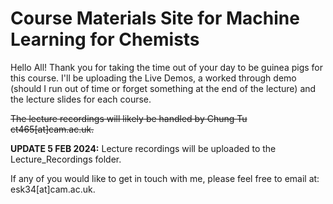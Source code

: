 # Course Materials Site for Machine Learning for Chemists
Hello All!  Thank you for taking the time out of your day to be guinea pigs for this course. I'll be uploading the Live Demos, a worked through demo (should I run out of time or forget something at the end of the lecture) and the lecture slides for each course.

~~The lecture recordings will likely be handled by Chung Tu ct465[at]cam.ac.uk.~~

**UPDATE 5 FEB 2024:** Lecture recordings will be uploaded to the Lecture_Recordings folder.

If any of you would like to get in touch with me, please feel free to email at: esk34[at]cam.ac.uk.
